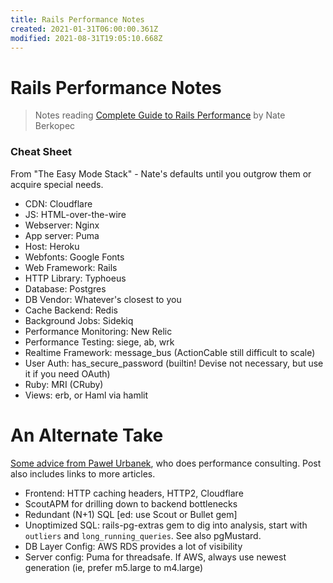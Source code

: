 ```yaml
---
title: Rails Performance Notes
created: 2021-01-31T06:00:00.361Z
modified: 2021-08-31T19:05:10.668Z
---
```


# Rails Performance Notes

> Notes reading [Complete Guide to Rails Performance](https://www.railsspeed.com/) by Nate Berkopec

### Cheat Sheet

From "The Easy Mode Stack" - Nate's defaults until you outgrow them or acquire special needs.

- CDN: Cloudflare
- JS: HTML-over-the-wire
- Webserver: Nginx
- App server: Puma
- Host: Heroku
- Webfonts: Google Fonts
- Web Framework: Rails
- HTTP Library: Typhoeus
- Database: Postgres
- DB Vendor: Whatever's closest to you
- Cache Backend: Redis
- Background Jobs: Sidekiq
- Performance Monitoring: New Relic
- Performance Testing: siege, ab, wrk
- Realtime Framework: message_bus (ActionCable still difficult to scale)
- User Auth: has_secure_password (builtin! Devise not necessary, but use it if you need OAuth)
- Ruby: MRI (CRuby)
- Views: erb, or Haml via hamlit

# An Alternate Take

[Some advice from Paweł Urbanek](https://pawelurbanek.com/optimize-rails-performance), who does performance consulting. Post also includes links to more articles.

- Frontend: HTTP caching headers, HTTP2, Cloudflare
- ScoutAPM for drilling down to backend bottlenecks
- Redundant (N+1) SQL [ed: use Scout or Bullet gem]
- Unoptimized SQL: rails-pg-extras gem to dig into analysis, start with `outliers` and `long_running_queries`. See also pgMustard.
- DB Layer Config: AWS RDS provides a lot of visibility
- Server config: Puma for threadsafe. If AWS, always use newest generation (ie, prefer m5.large to m4.large)

